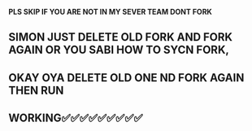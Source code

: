 **PLS SKIP IF YOU ARE NOT IN MY SEVER TEAM DONT FORK**
## SIMON JUST DELETE OLD FORK AND FORK AGAIN OR YOU SABI HOW TO SYCN FORK, 
## OKAY OYA DELETE OLD ONE ND FORK AGAIN THEN RUN 

## WORKING✅✅✅✅✅✅✅✅✅
